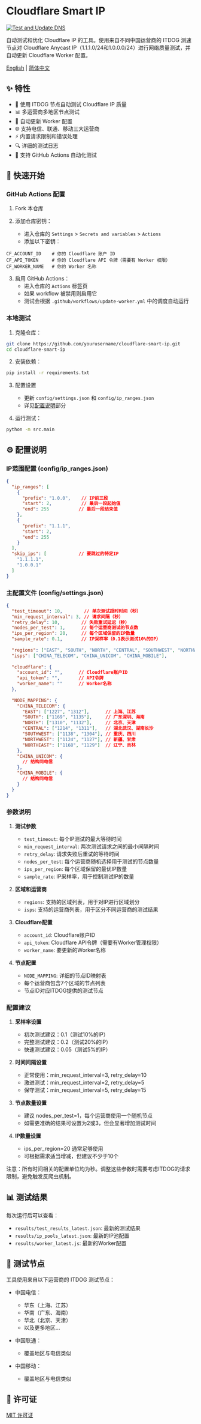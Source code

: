 # Cloudflare Smart IP

[![Test and Update DNS](https://github.com/FutureUnreal/Cloudflare-Smart-IP/actions/workflows/update-worker.yml/badge.svg)](https://github.com/FutureUnreal/Cloudflare-Smart-IP/actions/workflows/update-worker.yml)

自动测试和优化 Cloudflare IP 的工具。使用来自不同中国运营商的 ITDOG 测速节点对 Cloudflare Anycast IP（1.1.1.0/24和1.0.0.0/24）进行网络质量测试，并自动更新 Cloudflare Worker 配置。

[English](./README.md) | [简体中文](#简体中文)

## ✨ 特性

- 🚀 使用 ITDOG 节点自动测试 Cloudflare IP 质量
- 📊 多运营商多地区节点测试
- 🔄 自动更新 Worker 配置
- 🌐 支持电信、联通、移动三大运营商
- ⚡ 内置请求限制和错误处理
- 🔍 详细的测试日志
- 🤖 支持 GitHub Actions 自动化测试

## 🚀 快速开始

### GitHub Actions 配置

1. Fork 本仓库

2. 添加仓库密钥：
   - 进入仓库的 `Settings` > `Secrets and variables` > `Actions`
   - 添加以下密钥：
```
CF_ACCOUNT_ID    # 你的 Cloudflare 账户 ID
CF_API_TOKEN     # 你的 Cloudflare API 令牌（需要有 Worker 权限）
CF_WORKER_NAME   # 你的 Worker 名称
```

3. 启用 GitHub Actions：
   - 进入仓库的 `Actions` 标签页
   - 如果 workflow 被禁用则启用它
   - 测试会根据 `.github/workflows/update-worker.yml` 中的调度自动运行

### 本地测试

1. 克隆仓库：
```bash
git clone https://github.com/yourusername/cloudflare-smart-ip.git
cd cloudflare-smart-ip
```

2. 安装依赖：
```bash
pip install -r requirements.txt
```

3. 配置设置
   - 更新 `config/settings.json` 和 `config/ip_ranges.json`
   - 详见[配置说明](#%EF%B8%8F-配置说明)部分

4. 运行测试：
```bash
python -m src.main
```

## ⚙️ 配置说明

### IP范围配置 (config/ip_ranges.json)
```json
{
  "ip_ranges": [
    {
      "prefix": "1.0.0",    // IP前三段
      "start": 2,           // 最后一段起始值
      "end": 255           // 最后一段结束值
    },
    {
      "prefix": "1.1.1",
      "start": 2,
      "end": 255
    }
  ],
  "skip_ips": [            // 要跳过的特定IP
    "1.1.1.1",
    "1.0.0.1"
  ]
}
```

### 主配置文件 (config/settings.json)
```json
{
  "test_timeout": 10,        // 单次测试超时时间（秒）
  "min_request_interval": 3, // 请求间隔（秒）
  "retry_delay": 10,        // 失败重试延迟（秒）
  "nodes_per_test": 1,      // 每个运营商测试的节点数
  "ips_per_region": 20,     // 每个区域保留的IP数量
  "sample_rate": 0.1,       // IP采样率（0.1表示测试10%的IP）
  
  "regions": ["EAST", "SOUTH", "NORTH", "CENTRAL", "SOUTHWEST", "NORTHWEST", "NORTHEAST"],
  "isps": ["CHINA_TELECOM", "CHINA_UNICOM", "CHINA_MOBILE"],
  
  "cloudflare": {
    "account_id": "",      // Cloudflare账户ID
    "api_token": "",       // API令牌
    "worker_name": ""      // Worker名称
  },
  
  "NODE_MAPPING": {
    "CHINA_TELECOM": {
      "EAST": ["1227", "1312"],      // 上海、江苏
      "SOUTH": ["1169", "1135"],     // 广东深圳、海南
      "NORTH": ["1310", "1132"],     // 北京、天津
      "CENTRAL": ["1214", "1311"],   // 湖北武汉、湖南长沙
      "SOUTHWEST": ["1138", "1304"], // 重庆、四川
      "NORTHWEST": ["1124", "1127"], // 新疆、甘肃
      "NORTHEAST": ["1168", "1129"]  // 辽宁、吉林
    },
    "CHINA_UNICOM": {
      // 结构同电信
    },
    "CHINA_MOBILE": {
      // 结构同电信
    }
  }
}
```

### 参数说明

1. **测试参数**
   - `test_timeout`: 每个IP测试的最大等待时间
   - `min_request_interval`: 两次测试请求之间的最小间隔时间
   - `retry_delay`: 请求失败后重试的等待时间
   - `nodes_per_test`: 每个运营商随机选择用于测试的节点数量
   - `ips_per_region`: 每个区域保留的最优IP数量
   - `sample_rate`: IP采样率，用于控制测试IP的数量

2. **区域和运营商**
   - `regions`: 支持的区域列表，用于对IP进行区域划分
   - `isps`: 支持的运营商列表，用于区分不同运营商的测试结果

3. **Cloudflare配置**
   - `account_id`: Cloudflare账户ID
   - `api_token`: Cloudflare API令牌（需要有Worker管理权限）
   - `worker_name`: 要更新的Worker名称

4. **节点配置**
   - `NODE_MAPPING`: 详细的节点ID映射表
   - 每个运营商包含7个区域的节点列表
   - 节点ID对应ITDOG提供的测试节点

### 配置建议

1. **采样率设置**
   - 初次测试建议：0.1（测试10%的IP）
   - 完整测试建议：0.2（测试20%的IP）
   - 快速测试建议：0.05（测试5%的IP）

2. **时间间隔设置**
   - 正常使用：min_request_interval=3, retry_delay=10
   - 激进测试：min_request_interval=2, retry_delay=5
   - 保守测试：min_request_interval=5, retry_delay=15

3. **节点数量设置**
   - 建议 nodes_per_test=1，每个运营商使用一个随机节点
   - 如需更准确的结果可设置为2或3，但会显著增加测试时间

4. **IP数量设置**
   - ips_per_region=20 通常足够使用
   - 可根据需求适当增减，但建议不少于10个

注意：所有时间相关的配置单位均为秒。调整这些参数时需要考虑ITDOG的请求限制，避免触发反爬虫机制。

## 📊 测试结果

每次运行后可以查看：
- `results/test_results_latest.json`: 最新的测试结果
- `results/ip_pools_latest.json`: 最新的IP池配置
- `results/worker_latest.js`: 最新的Worker配置

## 🌟 测试节点

工具使用来自以下运营商的 ITDOG 测试节点：

- 中国电信：
  - 华东（上海、江苏）
  - 华南（广东、海南）
  - 华北（北京、天津）
  - 以及更多地区...

- 中国联通：
  - 覆盖地区与电信类似

- 中国移动：
  - 覆盖地区与电信类似

## 📃 许可证

[MIT 许可证](./LICENSE)

